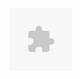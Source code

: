 <object width="100" height="100">
    <param name="movie" value="file.swf">
    <embed src="file.swf" width="100" height="100">
    </embed>
</object>
